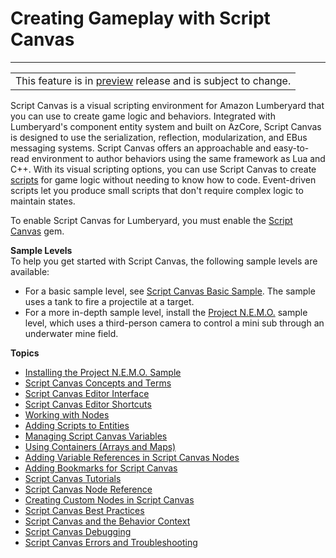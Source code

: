 # Creating Gameplay with Script Canvas<a name="script-canvas-intro"></a>


****  

|  | 
| --- |
| This feature is in [preview](https://docs.aws.amazon.com/lumberyard/latest/userguide/ly-glos-chap.html#preview) release and is subject to change\.  | 

Script Canvas is a visual scripting environment for Amazon Lumberyard that you can use to create game logic and behaviors\. Integrated with Lumberyard's component entity system and built on AzCore, Script Canvas is designed to use the serialization, reflection, modularization, and EBus messaging systems\. Script Canvas offers an approachable and easy\-to\-read environment to author behaviors using the same framework as Lua and C\+\+\. With its visual scripting options, you can use Script Canvas to create [scripts](https://docs.aws.amazon.com/lumberyard/latest/userguide/ly-glos-chap.html#scripts) for game logic without needing to know how to code\. Event\-driven scripts let you produce small scripts that don't require complex logic to maintain states\.

To enable Script Canvas for Lumberyard, you must enable the [Script Canvas](gems-system-gem-script-canvas.md) gem\.

**Sample Levels**  
To help you get started with Script Canvas, the following sample levels are available:
+ For a basic sample level, see [Script Canvas Basic Sample](script-canvas-basic-sample.md)\. The sample uses a tank to fire a projectile at a target\.
+ For a more in\-depth sample level, install the [Project N\.E\.M\.O\.](script-canvas-nemo-sample.md) sample level, which uses a third\-person camera to control a mini sub through an underwater mine field\.

**Topics**
+ [Installing the Project N\.E\.M\.O\. Sample](script-canvas-nemo-sample.md)
+ [Script Canvas Concepts and Terms](script-canvas-concepts-and-terms.md)
+ [Script Canvas Editor Interface](script-canvas-editor-interface.md)
+ [Script Canvas Editor Shortcuts](script-canvas-shortcuts.md)
+ [Working with Nodes](script-canvas-working-with-nodes.md)
+ [Adding Scripts to Entities](script-canvas-adding-scripts.md)
+ [Managing Script Canvas Variables](script-canvas-managing-variables.md)
+ [Using Containers \(Arrays and Maps\)](script-canvas-containers.md)
+ [Adding Variable References in Script Canvas Nodes](script-canvas-adding-variable-references.md)
+ [Adding Bookmarks for Script Canvas](script-canvas-bookmarks.md)
+ [Script Canvas Tutorials](script-canvas-tutorials.md)
+ [Script Canvas Node Reference](script-canvas-node-reference.md)
+ [Creating Custom Nodes in Script Canvas](script-canvas-custom-nodes.md)
+ [Script Canvas Best Practices](script-canvas-best-practices.md)
+ [Script Canvas and the Behavior Context](script-canvas-behavior-context.md)
+ [Script Canvas Debugging](script-canvas-debugging.md)
+ [Script Canvas Errors and Troubleshooting](script-canvas-errors-and-troubleshooting.md)